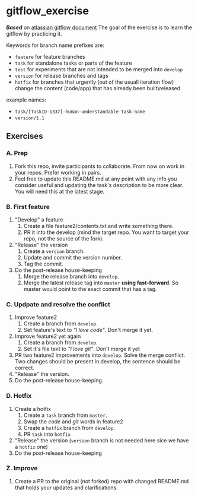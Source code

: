 # gitflow_exercise

_**Based**_ on [atlassian gitflow document](https://www.atlassian.com/git/tutorials/comparing-workflows/gitflow-workflow)
The goal of the exercise is to learn the gitflow by practicing it.


Keywords for branch name prefixes are:
- `feature` for feature branches
- `task` for standalone tasks or parts of the feature
- `test` for experiments that are not intended to be merged into `develop`
- `version` for release branches and tags
- `hotfix` for branches that urgently (out of the usuall iteration flow) change the content (code/app) that has already been built\released  

example names:  
- `task/[TaskID-1337]-human-understandable-task-name`  
- `version/1.1`

## Exercises

### A. Prep  
1. Fork this repo, invite participants to collaborate. From now on work in your repos. Prefer working in pairs.  
1. Feel free to update this README.md at any point with any info you consider useful and updating the task's description to be more clear. You will need this at the latest stage.

### B. First feature 
1. "Develop" a feature 
    1. Create a file feature2/contents.txt and write something there.
    1. PR it into the develop (mind the target repo. You want to target your repo, not the source of the fork).
1. "Release" the version
    1. Create a `version` branch.
    1. Update and commit the version number.
    1. Tag the commit.
1. Do the post-release house-keeping
    1. Merge the release branch into `develop`.
    1. Merge the latest release tag into `master` **using fast-forward**. So master would point to the exact commit that has a tag.

### C. Updpate and resolve the conflict
1. Improve feature2
    1. Create a branch from `develop`.
    1. Set feature's text to _"I love code"_. Don't merge it yet.
1. Improve feature2 yet again 
    1. Create a branch from `develop`.
    1. Set it's file text to _"I love git"_. Don't merge it yet
1. PR two feature2 improvements into `develop`. Solve the merge conflict. Two changes should be present in develop, the sentence should be correct.
1. "Release" the version.
1. Do the post-release house-keeping.

### D. Hotfix
1. Create a hotfix
    1. Create a `task` branch from `master`.
    1. Swap the _code_ and _git_ words in feature2
    1. Create a `hotfix` branch from `develop`.
    1. PR `task` into `hotfix`
1. "Release" the version (`version` branch is not needed here sice we have a `hotfix` one)
1. Do the post-release house-keeping

### Z. Improve
1. Create a PR to the original (not forked) repo with changed README.md that holds your updates and clarifications.
